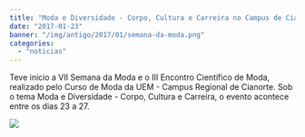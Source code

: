 ```yaml
---
title: "Moda e Diversidade - Corpo, Cultura e Carreira no Campus de Cianorte"
date: "2017-01-23"
banner: "/img/antigo/2017/01/semana-da-moda.png"
categories: 
  - "noticias"
---
```


Teve início a VII Semana da Moda e o III Encontro Científico de Moda, realizado pelo Curso de Moda da UEM - Campus Regional de Cianorte. Sob o tema Moda e Diversidade - Corpo, Cultura e Carreira, o evento acontece entre os dias 23 a 27.

![](/img/antigo/2017/01/semana-da-moda.png)
